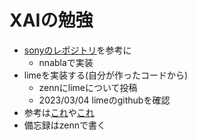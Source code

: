 # XAIの勉強

- [sonyのレポジトリ](https://github.com/sony/nnabla-examples/tree/master/responsible_ai)を参考に
  - nnablaで実装
- limeを実装する(自分が作ったコードから)
  - zennにlimeについて投稿
  - 2023/03/04 limeのgithubを確認
- 参考は[これ](https://github.com/marcotcr/lime)や[これ](https://qiita.com/fufufukakaka/items/d0081cd38251d22ffebf)
- 備忘録はzennで書く